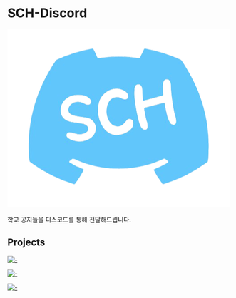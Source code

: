 # SCH-Discord

[![-](https://raw.githubusercontent.com/SCH-Discord/image/main/logo.png)](#)



학교 공지들을 디스코드를 통해 전달해드립니다.

## Projects

[![-](https://github-readme-stats.vercel.app/api/pin/?show_owner=true&theme=nord&username=SCH-Discord&repo=Docker)](https://github.com/SCH-Discord/Docker)

[![-](https://github-readme-stats.vercel.app/api/pin/?show_owner=true&theme=nord&username=SCH-Discord&repo=Web)](https://github.com/SCH-Discord/Web)

[![-](https://github-readme-stats.vercel.app/api/pin/?show_owner=true&theme=nord&username=SCH-Discord&repo=NoticeNotifier)](https://github.com/SCH-Discord/NoticeNotifier)
